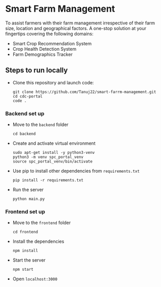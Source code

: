 # Smart Farm Management 

To assist farmers with their farm management irrespective of their farm size, location and geographical factors. A one-stop solution at your fingertips covering the following domains:
- Smart Crop Recommendation System
- Crop Health Detection System
- Farm Demographics Tracker

## Steps to run locally

- Clone this repository and launch code:
    ```
    git clone https://github.com/Tanuj22/smart-farrm-management.git
    cd cdc-portal
    code .
    ```

### Backend set up
- Move to the `backend` folder
    ```
    cd backend
    ```
- Create and activate virtual environment 
    ```
    sudo apt-get install -y python3-venv
    python3 -m venv spc_portal_venv
    source spc_portal_venv/bin/activate
    ```
- Use pip to install other dependencies from `requirements.txt`
    ```
    pip install -r requirements.txt
    ```
- Run the server 
    ```
    python main.py
    ```

### Frontend set up
- Move to the `frontend` folder
    ```
    cd frontend
    ```
- Install the dependencies
    ```
    npm install
    ```
- Start the server 
    ```
    npm start
    ```
- Open `localhost:3000`